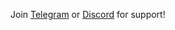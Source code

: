 Join [Telegram](https://t.me/iownHomecontrol) or [Discord](https://discord.gg/MPEb7dTNdN) for support!
